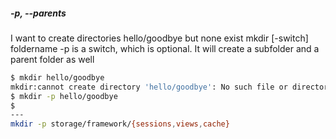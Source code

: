 
##### -p, --parents
 I want to create directories hello/goodbye but none exist
 mkdir [-switch] foldername
 -p is a switch, which is optional. It will create a subfolder and a parent folder as well

 ``````sh
$ mkdir hello/goodbye
mkdir:cannot create directory 'hello/goodbye': No such file or directory
$ mkdir -p hello/goodbye
$
---
mkdir -p storage/framework/{sessions,views,cache}

``````